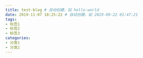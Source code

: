 ```yaml
---
title: test-blog # 自动创建，如 hello-world
date: 2019-11-07 18:25:22 # 自动创建，如 2019-09-22 01:47:21
tags: 
- 标签1
- 标签2
- 标签3
categories:
- 分类1
- 分类2
---
```

